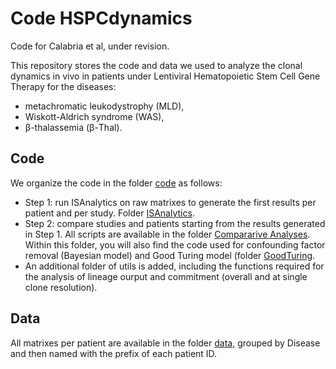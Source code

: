 # Code HSPCdynamics
Code for Calabria et al, under revision.

This repository stores the code and data we used to analyze the clonal dynamics in vivo in patients under Lentiviral Hematopoietic Stem Cell Gene Therapy for the diseases:
- metachromatic leukodystrophy (MLD),
- Wiskott-Aldrich syndrome (WAS),
- β-thalassemia (β-Thal).

## Code
We organize the code in the folder [code](code) as follows: 
- Step 1: run ISAnalytics on raw matrixes to generate the first results per patient and per study. Folder [ISAnalytics](code/1.ISAnalytics_AnalysesPerStudy).
- Step 2: compare studies and patients starting from the results generated in Step 1. All scripts are available in the folder [Compararive Analyses](code/2.Comparative_Analyses). Within this folder, you will also find the code used for confounding factor removal (Bayesian model) and Good Turing model (folder [GoodTuring](2.Comparative_Analyses/GoodTuring).
- An additional folder of utils is added, including the functions required for the analysis of lineage ourput and commitment (overall and at single clone resolution).

## Data
All matrixes per patient are available in the folder [data](data), grouped by Disease and then named with the prefix of each patient ID.
